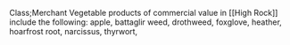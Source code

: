 Class;Merchant
Vegetable products of commercial value in [[High Rock]] include the following: apple, battaglir weed, drothweed, foxglove, heather, hoarfrost root, narcissus, thyrwort,  